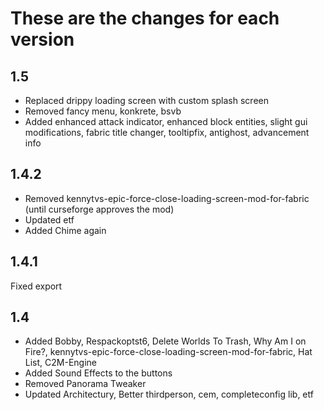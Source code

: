 # These are the changes for each version

## 1.5
- Replaced drippy loading screen with custom splash screen
- Removed fancy menu, konkrete, bsvb
- Added enhanced attack indicator, enhanced block entities, slight gui modifications, fabric title changer, tooltipfix, antighost, advancement info

## 1.4.2
- Removed kennytvs-epic-force-close-loading-screen-mod-for-fabric (until curseforge approves the mod)
- Updated etf
- Added Chime again

## 1.4.1
Fixed export

## 1.4
- Added Bobby, Respackoptst6, Delete Worlds To Trash, Why Am I on Fire?, kennytvs-epic-force-close-loading-screen-mod-for-fabric, Hat List, C2M-Engine
- Added Sound Effects to the buttons
- Removed Panorama Tweaker
- Updated Architectury, Better thirdperson, cem, completeconfig lib, etf
